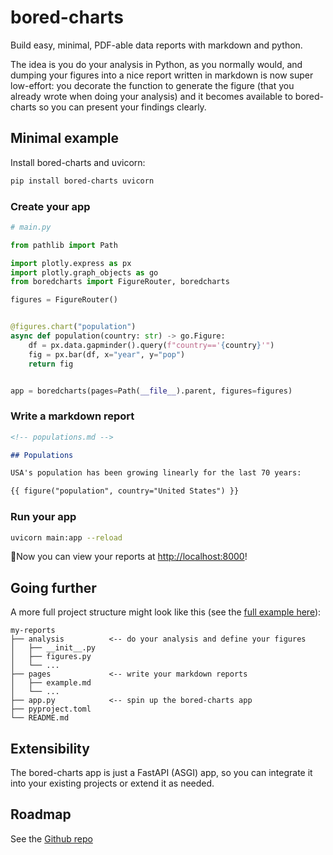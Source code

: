 # bored-charts

Build easy, minimal, PDF-able data reports with markdown and python.

The idea is you do your analysis in Python, as you normally would, and dumping your
figures into a nice report written in markdown is now super low-effort: you decorate
the function to generate the figure (that you already wrote when doing your analysis)
and it becomes available to bored-charts so you can present your findings clearly.

## Minimal example

Install bored-charts and uvicorn:

```bash
pip install bored-charts uvicorn
```

### Create your app

```python
# main.py

from pathlib import Path

import plotly.express as px
import plotly.graph_objects as go
from boredcharts import FigureRouter, boredcharts

figures = FigureRouter()


@figures.chart("population")
async def population(country: str) -> go.Figure:
    df = px.data.gapminder().query(f"country=='{country}'")
    fig = px.bar(df, x="year", y="pop")
    return fig


app = boredcharts(pages=Path(__file__).parent, figures=figures)
```

### Write a markdown report

```md
<!-- populations.md -->

## Populations

USA's population has been growing linearly for the last 70 years:

{{ figure("population", country="United States") }}
```

### Run your app

```bash
uvicorn main:app --reload
```

🎉Now you can view your reports at [http://localhost:8000](http://localhost:8000)!

## Going further

A more full project structure might look like this
(see the [full example here](https://github.com/oliverlambson/bored-charts/tree/main/examples/full)):

```
my-reports
├── analysis          <-- do your analysis and define your figures
│   ├── __init__.py
│   ├── figures.py
│   └── ...
├── pages             <-- write your markdown reports
│   ├── example.md
│   └── ...
├── app.py            <-- spin up the bored-charts app
├── pyproject.toml
└── README.md
```

## Extensibility

The bored-charts app is just a FastAPI (ASGI) app,
so you can integrate it into your existing projects or extend it as needed.

## Roadmap

See the [Github repo](https://github.com/oliverlambson/bored-charts)
